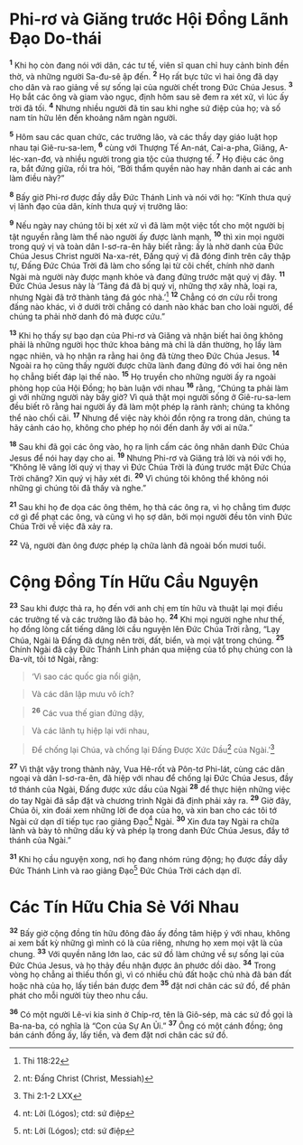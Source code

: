 # Phi-rơ và Giăng trước Hội Đồng Lãnh Đạo Do-thái
<sup><b>1</b></sup> Khi họ còn đang nói với dân, các tư tế, viên sĩ quan chỉ huy cảnh binh đền thờ, và những người Sa-đu-sê ập đến. <sup><b>2</b></sup> Họ rất bực tức vì hai ông đã dạy cho dân và rao giảng về sự sống lại của người chết trong Đức Chúa Jesus. <sup><b>3</b></sup> Họ bắt các ông và giam vào ngục, định hôm sau sẽ đem ra xét xử, vì lúc ấy trời đã tối. <sup><b>4</b></sup> Nhưng nhiều người đã tin sau khi nghe sứ điệp của họ; và số nam tín hữu lên đến khoảng năm ngàn người.

<sup><b>5</b></sup> Hôm sau các quan chức, các trưởng lão, và các thầy dạy giáo luật họp nhau tại Giê-ru-sa-lem, <sup><b>6</b></sup> cùng với Thượng Tế An-nát, Cai-a-pha, Giăng, A-léc-xan-đơ, và nhiều người trong gia tộc của thượng tế. <sup><b>7</b></sup> Họ điệu các ông ra, bắt đứng giữa, rồi tra hỏi, “Bởi thẩm quyền nào hay nhân danh ai các anh làm điều này?”

<sup><b>8</b></sup> Bấy giờ Phi-rơ được đầy dẫy Đức Thánh Linh và nói với họ: “Kính thưa quý vị lãnh đạo của dân, kính thưa quý vị trưởng lão:

<sup><b>9</b></sup> Nếu ngày nay chúng tôi bị xét xử vì đã làm một việc tốt cho một người bị tật nguyền rằng làm thể nào người ấy được lành mạnh, <sup><b>10</b></sup> thì xin mọi người trong quý vị và toàn dân I-sơ-ra-ên hãy biết rằng: ấy là nhờ danh của Đức Chúa Jesus Christ người Na-xa-rét, Đấng quý vị đã đóng đinh trên cây thập tự, Đấng Đức Chúa Trời đã làm cho sống lại từ cõi chết, chính nhờ danh Ngài mà người này được mạnh khỏe và đang đứng trước mặt quý vị đây. <sup><b>11</b></sup> Đức Chúa Jesus này là ‘Tảng đá đã bị quý vị, những thợ xây nhà, loại ra, nhưng Ngài đã trở thành tảng đá góc nhà.’[^1-d5b353f8-5ca1-4322-b5db-e273e8dc6d7b] <sup><b>12</b></sup> Chẳng có ơn cứu rỗi trong đấng nào khác, vì ở dưới trời chẳng có danh nào khác ban cho loài người, để chúng ta phải nhờ danh đó mà được cứu.”

<sup><b>13</b></sup> Khi họ thấy sự bạo dạn của Phi-rơ và Giăng và nhận biết hai ông không phải là những người học thức khoa bảng mà chỉ là dân thường, họ lấy làm ngạc nhiên, và họ nhận ra rằng hai ông đã từng theo Đức Chúa Jesus. <sup><b>14</b></sup> Ngoài ra họ cũng thấy người được chữa lành đang đứng đó với hai ông nên họ chẳng biết đáp lại thế nào. <sup><b>15</b></sup> Họ truyền cho những người ấy ra ngoài phòng họp của Hội Đồng; họ bàn luận với nhau <sup><b>16</b></sup> rằng, “Chúng ta phải làm gì với những người này bây giờ? Vì quả thật mọi người sống ở Giê-ru-sa-lem đều biết rõ rằng hai người ấy đã làm một phép lạ rành rành; chúng ta không thể nào chối cãi. <sup><b>17</b></sup> Nhưng để việc này khỏi đồn rộng ra trong dân, chúng ta hãy cảnh cáo họ, không cho phép họ nói đến danh ấy với ai nữa.”

<sup><b>18</b></sup> Sau khi đã gọi các ông vào, họ ra lịnh cấm các ông nhân danh Đức Chúa Jesus để nói hay dạy cho ai. <sup><b>19</b></sup> Nhưng Phi-rơ và Giăng trả lời và nói với họ, “Không lẽ vâng lời quý vị thay vì Đức Chúa Trời là đúng trước mặt Đức Chúa Trời chăng? Xin quý vị hãy xét đi. <sup><b>20</b></sup> Vì chúng tôi không thể không nói những gì chúng tôi đã thấy và nghe.”

<sup><b>21</b></sup> Sau khi họ đe dọa các ông thêm, họ thả các ông ra, vì họ chẳng tìm được cớ gì để phạt các ông, và cũng vì họ sợ dân, bởi mọi người đều tôn vinh Đức Chúa Trời về việc đã xảy ra.

<sup><b>22</b></sup> Vả, người đàn ông được phép lạ chữa lành đã ngoài bốn mươi tuổi.


# Cộng Đồng Tín Hữu Cầu Nguyện
<sup><b>23</b></sup> Sau khi được thả ra, họ đến với anh chị em tín hữu và thuật lại mọi điều các trưởng tế và các trưởng lão đã bảo họ. <sup><b>24</b></sup> Khi mọi người nghe như thế, họ đồng lòng cất tiếng dâng lời cầu nguyện lên Đức Chúa Trời rằng, “Lạy Chúa, Ngài là Đấng đã dựng nên trời, đất, biển, và mọi vật trong chúng. <sup><b>25</b></sup> Chính Ngài đã cậy Đức Thánh Linh phán qua miệng của tổ phụ chúng con là Đa-vít, tôi tớ Ngài, rằng:


> ‘Vì sao các quốc gia nổi giận,
>


> Và các dân lập mưu vô ích?
>


> <sup><b>26</b></sup> Các vua thế gian đứng dậy,
>


> Và các lãnh tụ hiệp lại với nhau,
>


> Để chống lại Chúa, và chống lại Đấng Được Xức Dầu[^2-d5b353f8-5ca1-4322-b5db-e273e8dc6d7b] của Ngài.’[^3-d5b353f8-5ca1-4322-b5db-e273e8dc6d7b]
>

<sup><b>27</b></sup> Vì thật vậy trong thành này, Vua Hê-rốt và Pôn-tơ Phi-lát, cùng các dân ngoại và dân I-sơ-ra-ên, đã hiệp với nhau để chống lại Đức Chúa Jesus, đầy tớ thánh của Ngài, Đấng được xức dầu của Ngài <sup><b>28</b></sup> để thực hiện những việc do tay Ngài đã sắp đặt và chương trình Ngài đã định phải xảy ra. <sup><b>29</b></sup> Giờ đây, Chúa ôi, xin đoái xem những lời đe dọa của họ, và xin ban cho các tôi tớ Ngài cứ dạn dĩ tiếp tục rao giảng Đạo[^4-d5b353f8-5ca1-4322-b5db-e273e8dc6d7b] Ngài. <sup><b>30</b></sup> Xin đưa tay Ngài ra chữa lành và bày tỏ những dấu kỳ và phép lạ trong danh Đức Chúa Jesus, đầy tớ thánh của Ngài.”

<sup><b>31</b></sup> Khi họ cầu nguyện xong, nơi họ đang nhóm rúng động; họ được đầy dẫy Đức Thánh Linh và rao giảng Đạo[^5-d5b353f8-5ca1-4322-b5db-e273e8dc6d7b] Đức Chúa Trời cách dạn dĩ.


# Các Tín Hữu Chia Sẻ Với Nhau
<sup><b>32</b></sup> Bấy giờ cộng đồng tín hữu đông đảo ấy đồng tâm hiệp ý với nhau, không ai xem bất kỳ những gì mình có là của riêng, nhưng họ xem mọi vật là của chung. <sup><b>33</b></sup> Với quyền năng lớn lao, các sứ đồ làm chứng về sự sống lại của Đức Chúa Jesus, và họ thảy đều nhận được ân phước dồi dào. <sup><b>34</b></sup> Trong vòng họ chẳng ai thiếu thốn gì, vì có nhiều chủ đất hoặc chủ nhà đã bán đất hoặc nhà của họ, lấy tiền bán được đem <sup><b>35</b></sup> đặt nơi chân các sứ đồ, để phân phát cho mỗi người tùy theo nhu cầu.

<sup><b>36</b></sup> Có một người Lê-vi kia sinh ở Chíp-rơ, tên là Giô-sép, mà các sứ đồ gọi là Ba-na-ba, có nghĩa là “Con của Sự An Ủi.” <sup><b>37</b></sup> Ông có một cánh đồng; ông bán cánh đồng ấy, lấy tiền, và đem đặt nơi chân các sứ đồ.

[^1-d5b353f8-5ca1-4322-b5db-e273e8dc6d7b]: Thi 118:22
[^2-d5b353f8-5ca1-4322-b5db-e273e8dc6d7b]: nt: Đấng Christ (Christ, Messiah)
[^3-d5b353f8-5ca1-4322-b5db-e273e8dc6d7b]: Thi 2:1-2 LXX
[^4-d5b353f8-5ca1-4322-b5db-e273e8dc6d7b]: nt: Lời (Lógos); ctd: sứ điệp
[^5-d5b353f8-5ca1-4322-b5db-e273e8dc6d7b]: nt: Lời (Lógos); ctd: sứ điệp